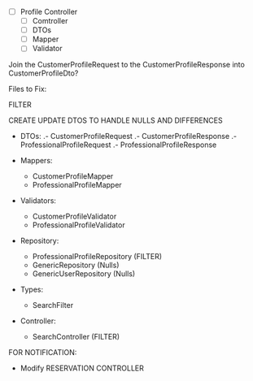 - [ ] Profile Controller
    - [ ] Comtroller
    - [ ] DTOs
    - [ ] Mapper
    - [ ] Validator

Join the CustomerProfileRequest to the CustomerProfileResponse into CustomerProfileDto?

Files to Fix:

FILTER

CREATE UPDATE DTOS TO HANDLE NULLS AND DIFFERENCES

- DTOs:
    .- CustomerProfileRequest 
    .- CustomerProfileResponse
    .- ProfessionalProfileRequest
    .- ProfessionalProfileResponse
- Mappers:
    - CustomerProfileMapper
    - ProfessionalProfileMapper
- Validators:
    - CustomerProfileValidator
    - ProfessionalProfileValidator

- Repository:
    - ProfessionalProfileRepository (FILTER)
    - GenericRepository (Nulls)
    - GenericUserRepository (Nulls)

- Types:
    - SearchFilter

- Controller:
    - SearchController (FILTER)



FOR NOTIFICATION:

- Modify RESERVATION CONTROLLER